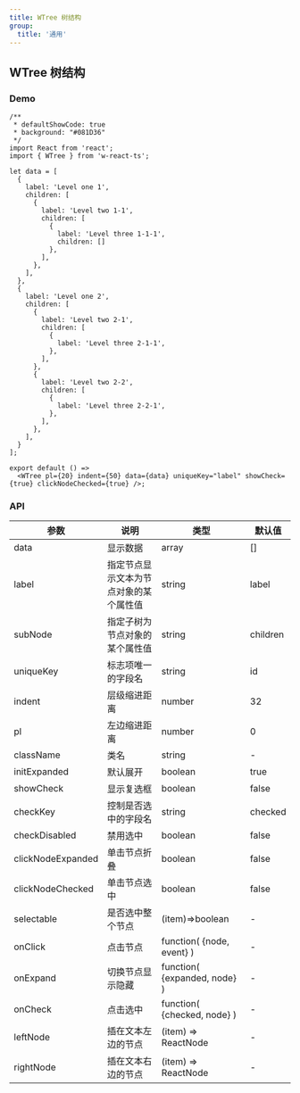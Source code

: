 ```yaml
---
title: WTree 树结构
group: 
  title: '通用'
---
```


## WTree 树结构

### Demo
```tsx
/**
 * defaultShowCode: true
 * background: "#081D36"
 */
import React from 'react';
import { WTree } from 'w-react-ts';

let data = [
  {
    label: 'Level one 1',
    children: [
      {
        label: 'Level two 1-1',
        children: [
          {
            label: 'Level three 1-1-1',
            children: []
          },
        ],
      },
    ],
  },
  {
    label: 'Level one 2',
    children: [
      {
        label: 'Level two 2-1',
        children: [
          {
            label: 'Level three 2-1-1',
          },
        ],
      },
      {
        label: 'Level two 2-2',
        children: [
          {
            label: 'Level three 2-2-1',
          },
        ],
      },
    ],
  }
];

export default () => 
  <WTree pl={20} indent={50} data={data} uniqueKey="label" showCheck={true} clickNodeChecked={true} />;
```

### API
|参数|说明|类型|默认值|
|--|--|--|--|
|data|显示数据| array | [] |
|label|指定节点显示文本为节点对象的某个属性值| string |label|
|subNode|指定子树为节点对象的某个属性值|string|children|
|uniqueKey|标志项唯一的字段名|string|id|
|indent|层级缩进距离|number|32|
|pl|左边缩进距离|number|0|
|className|类名|string|-|
|initExpanded|默认展开|boolean|true|
|showCheck|显示复选框|boolean|false|
|checkKey|控制是否选中的字段名|string|checked|
|checkDisabled|禁用选中|boolean|false|
|clickNodeExpanded|单击节点折叠|boolean|false|
|clickNodeChecked|单击节点选中|boolean|false|
|selectable|是否选中整个节点|(item)=>boolean|-|
|onClick|点击节点|function( {node, event} )|-|
|onExpand|切换节点显示隐藏|function( {expanded, node} )|-|
|onCheck|点击选中|function( {checked, node} )|-|
|leftNode|插在文本左边的节点|(item) => ReactNode|-|
|rightNode|插在文本右边的节点|(item) => ReactNode|-|